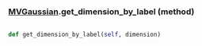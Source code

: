 ### [MVGaussian](MVGaussian.md).get_dimension_by_label (method)


```py

def get_dimension_by_label(self, dimension)

```



        

